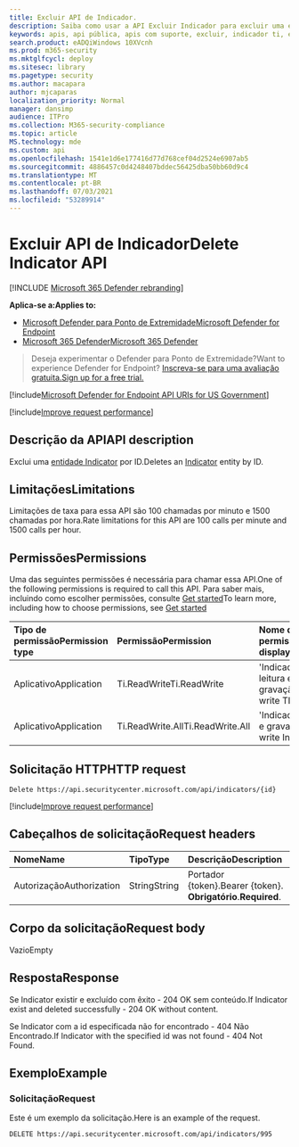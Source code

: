 ```yaml
---
title: Excluir API de Indicador.
description: Saiba como usar a API Excluir Indicador para excluir uma entidade Indicator por ID no Microsoft Defender para Ponto de Extremidade.
keywords: apis, api pública, apis com suporte, excluir, indicador ti, entidade, id
search.product: eADQiWindows 10XVcnh
ms.prod: m365-security
ms.mktglfcycl: deploy
ms.sitesec: library
ms.pagetype: security
ms.author: macapara
author: mjcaparas
localization_priority: Normal
manager: dansimp
audience: ITPro
ms.collection: M365-security-compliance
ms.topic: article
MS.technology: mde
ms.custom: api
ms.openlocfilehash: 1541e1d6e177416d77d768cef04d2524e6907ab5
ms.sourcegitcommit: 4886457c0d4248407bddec56425dba50bb60d9c4
ms.translationtype: MT
ms.contentlocale: pt-BR
ms.lasthandoff: 07/03/2021
ms.locfileid: "53289914"
---
```

# <a name="delete-indicator-api"></a><span data-ttu-id="d1ed7-104">Excluir API de Indicador</span><span class="sxs-lookup"><span data-stu-id="d1ed7-104">Delete Indicator API</span></span>

[!INCLUDE [Microsoft 365 Defender rebranding](../../includes/microsoft-defender.md)]

<span data-ttu-id="d1ed7-105">**Aplica-se a:**</span><span class="sxs-lookup"><span data-stu-id="d1ed7-105">**Applies to:**</span></span>
- [<span data-ttu-id="d1ed7-106">Microsoft Defender para Ponto de Extremidade</span><span class="sxs-lookup"><span data-stu-id="d1ed7-106">Microsoft Defender for Endpoint</span></span>](https://go.microsoft.com/fwlink/p/?linkid=2154037)
- [<span data-ttu-id="d1ed7-107">Microsoft 365 Defender</span><span class="sxs-lookup"><span data-stu-id="d1ed7-107">Microsoft 365 Defender</span></span>](https://go.microsoft.com/fwlink/?linkid=2118804)

> <span data-ttu-id="d1ed7-108">Deseja experimentar o Defender para Ponto de Extremidade?</span><span class="sxs-lookup"><span data-stu-id="d1ed7-108">Want to experience Defender for Endpoint?</span></span> [<span data-ttu-id="d1ed7-109">Inscreva-se para uma avaliação gratuita.</span><span class="sxs-lookup"><span data-stu-id="d1ed7-109">Sign up for a free trial.</span></span>](https://www.microsoft.com/microsoft-365/windows/microsoft-defender-atp?ocid=docs-wdatp-exposedapis-abovefoldlink)  

[!include[Microsoft Defender for Endpoint API URIs for US Government](../../includes/microsoft-defender-api-usgov.md)]

[!include[Improve request performance](../../includes/improve-request-performance.md)]


## <a name="api-description"></a><span data-ttu-id="d1ed7-110">Descrição da API</span><span class="sxs-lookup"><span data-stu-id="d1ed7-110">API description</span></span>

<span data-ttu-id="d1ed7-111">Exclui uma [entidade Indicator](ti-indicator.md) por ID.</span><span class="sxs-lookup"><span data-stu-id="d1ed7-111">Deletes an [Indicator](ti-indicator.md) entity by ID.</span></span>

## <a name="limitations"></a><span data-ttu-id="d1ed7-112">Limitações</span><span class="sxs-lookup"><span data-stu-id="d1ed7-112">Limitations</span></span>

<span data-ttu-id="d1ed7-113">Limitações de taxa para essa API são 100 chamadas por minuto e 1500 chamadas por hora.</span><span class="sxs-lookup"><span data-stu-id="d1ed7-113">Rate limitations for this API are 100 calls per minute and 1500 calls per hour.</span></span>

## <a name="permissions"></a><span data-ttu-id="d1ed7-114">Permissões</span><span class="sxs-lookup"><span data-stu-id="d1ed7-114">Permissions</span></span>

<span data-ttu-id="d1ed7-115">Uma das seguintes permissões é necessária para chamar essa API.</span><span class="sxs-lookup"><span data-stu-id="d1ed7-115">One of the following permissions is required to call this API.</span></span> <span data-ttu-id="d1ed7-116">Para saber mais, incluindo como escolher permissões, consulte [Get started](apis-intro.md)</span><span class="sxs-lookup"><span data-stu-id="d1ed7-116">To learn more, including how to choose permissions, see [Get started](apis-intro.md)</span></span>

<span data-ttu-id="d1ed7-117">Tipo de permissão</span><span class="sxs-lookup"><span data-stu-id="d1ed7-117">Permission type</span></span> | <span data-ttu-id="d1ed7-118">Permissão</span><span class="sxs-lookup"><span data-stu-id="d1ed7-118">Permission</span></span> | <span data-ttu-id="d1ed7-119">Nome de exibição de permissão</span><span class="sxs-lookup"><span data-stu-id="d1ed7-119">Permission display name</span></span>
:---|:---|:---
<span data-ttu-id="d1ed7-120">Aplicativo</span><span class="sxs-lookup"><span data-stu-id="d1ed7-120">Application</span></span> | <span data-ttu-id="d1ed7-121">Ti.ReadWrite</span><span class="sxs-lookup"><span data-stu-id="d1ed7-121">Ti.ReadWrite</span></span> | <span data-ttu-id="d1ed7-122">'Indicadores de TI de leitura e gravação'</span><span class="sxs-lookup"><span data-stu-id="d1ed7-122">'Read and write TI Indicators'</span></span>
<span data-ttu-id="d1ed7-123">Aplicativo</span><span class="sxs-lookup"><span data-stu-id="d1ed7-123">Application</span></span> | <span data-ttu-id="d1ed7-124">Ti.ReadWrite.All</span><span class="sxs-lookup"><span data-stu-id="d1ed7-124">Ti.ReadWrite.All</span></span> | <span data-ttu-id="d1ed7-125">'Indicadores de leitura e gravação'</span><span class="sxs-lookup"><span data-stu-id="d1ed7-125">'Read and write Indicators'</span></span>

## <a name="http-request"></a><span data-ttu-id="d1ed7-126">Solicitação HTTP</span><span class="sxs-lookup"><span data-stu-id="d1ed7-126">HTTP request</span></span>

```http
Delete https://api.securitycenter.microsoft.com/api/indicators/{id}
```

[!include[Improve request performance](../../includes/improve-request-performance.md)]

## <a name="request-headers"></a><span data-ttu-id="d1ed7-127">Cabeçalhos de solicitação</span><span class="sxs-lookup"><span data-stu-id="d1ed7-127">Request headers</span></span>

<span data-ttu-id="d1ed7-128">Nome</span><span class="sxs-lookup"><span data-stu-id="d1ed7-128">Name</span></span> | <span data-ttu-id="d1ed7-129">Tipo</span><span class="sxs-lookup"><span data-stu-id="d1ed7-129">Type</span></span> | <span data-ttu-id="d1ed7-130">Descrição</span><span class="sxs-lookup"><span data-stu-id="d1ed7-130">Description</span></span>
:---|:---|:---
<span data-ttu-id="d1ed7-131">Autorização</span><span class="sxs-lookup"><span data-stu-id="d1ed7-131">Authorization</span></span> | <span data-ttu-id="d1ed7-132">String</span><span class="sxs-lookup"><span data-stu-id="d1ed7-132">String</span></span> | <span data-ttu-id="d1ed7-133">Portador {token}.</span><span class="sxs-lookup"><span data-stu-id="d1ed7-133">Bearer {token}.</span></span> <span data-ttu-id="d1ed7-134">**Obrigatório**.</span><span class="sxs-lookup"><span data-stu-id="d1ed7-134">**Required**.</span></span>

## <a name="request-body"></a><span data-ttu-id="d1ed7-135">Corpo da solicitação</span><span class="sxs-lookup"><span data-stu-id="d1ed7-135">Request body</span></span>

<span data-ttu-id="d1ed7-136">Vazio</span><span class="sxs-lookup"><span data-stu-id="d1ed7-136">Empty</span></span>

## <a name="response"></a><span data-ttu-id="d1ed7-137">Resposta</span><span class="sxs-lookup"><span data-stu-id="d1ed7-137">Response</span></span>

<span data-ttu-id="d1ed7-138">Se Indicator existir e excluído com êxito - 204 OK sem conteúdo.</span><span class="sxs-lookup"><span data-stu-id="d1ed7-138">If Indicator exist and deleted successfully - 204 OK without content.</span></span>

<span data-ttu-id="d1ed7-139">Se Indicator com a id especificada não for encontrado - 404 Não Encontrado.</span><span class="sxs-lookup"><span data-stu-id="d1ed7-139">If Indicator with the specified id was not found - 404 Not Found.</span></span>

## <a name="example"></a><span data-ttu-id="d1ed7-140">Exemplo</span><span class="sxs-lookup"><span data-stu-id="d1ed7-140">Example</span></span>

### <a name="request"></a><span data-ttu-id="d1ed7-141">Solicitação</span><span class="sxs-lookup"><span data-stu-id="d1ed7-141">Request</span></span>

<span data-ttu-id="d1ed7-142">Este é um exemplo da solicitação.</span><span class="sxs-lookup"><span data-stu-id="d1ed7-142">Here is an example of the request.</span></span>

```http
DELETE https://api.securitycenter.microsoft.com/api/indicators/995
```
